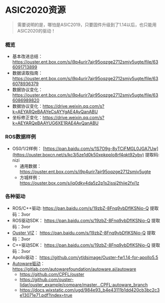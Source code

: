 # ASIC2020资源

> 需要说明的是，哪怕是ASIC2019，只要固件升级到了1.14以后，也只能用ASIC2020的驱动！

### 概览

- 基本改进总结：https://ouster.ent.box.com/s/i9p4urir7ajr95oqzge2712smjv5ugte/file/636091713899
- 数据读取指南：https://ouster.ent.box.com/s/i9p4urir7ajr95oqzge2712smjv5ugte/file/636078936379
- 数据协议变化：https://ouster.ent.box.com/s/i9p4urir7ajr95oqzge2712smjv5ugte/file/636086989820
- 数据协议变化：https://drive.weixin.qq.com/s?k=AEYARQeBAAYeCsAYYgAE4AvQanABU
- 坐标修正变化：https://drive.weixin.qq.com/s?k=AEYARQeBAAYUG6XE1RAE4AvQanABU



### ROS数据样例

- OS0/1/2样例：  [https://pan.baidu.com/s/1S7O9g-8yTCiFMGL0JGA7Uw](https://ouster.boxcn.net/s/kc3j5ze1d0k50xpkpplo8rf4qkt92ybv) 提取码: nizi
  - 通用数据：https://ouster.ent.box.com/s/i9p4urir7ajr95oqzge2712smjv5ugte
  - 方城样例：https://ouster.box.com/s/iq0dkv4da5z2p1s2issj2thiie2fxi1z



### 各种驱动

- ROS/C++驱动:  https://pan.baidu.com/s/19zbZ-8Fnq9vbDfIKSNio-Q 提取码：3vor
- ROS驱动SDK：  https://pan.baidu.com/s/19zbZ-8Fnq9vbDfIKSNio-Q 提取码：3vor
- [Ouster VIZ](https://drive.weixin.qq.com/s?k=AEYARQeBAAY4lGVnMmAE4AvQanABU)：   https://pan.baidu.com/s/19zbZ-8Fnq9vbDfIKSNio-Q 提取码：3vor
- C++驱动SDK：  https://pan.baidu.com/s/19zbZ-8Fnq9vbDfIKSNio-Q 提取码：3vor
- Apollo驱动：   https://github.com/ytldsimage/Ouster-fw1.14-for-apollo5.5
- [Autoware驱动](https://docs.wixstatic.com/ugd/984e93_b4e43111b1dd420cb3bc2c3e13071e71.pdf?index=true)：https://gitlab.com/autowarefoundation/autoware.ai/autoware
  - https://github.com/CPFL/ouster
  - https://github.com/ouster-lidar/ouster_example/compare/master...CPFL:autoware_branch
  - https://docs.wixstatic.com/ugd/984e93_b4e43111b1dd420cb3bc2c3e13071e71.pdf?index=true